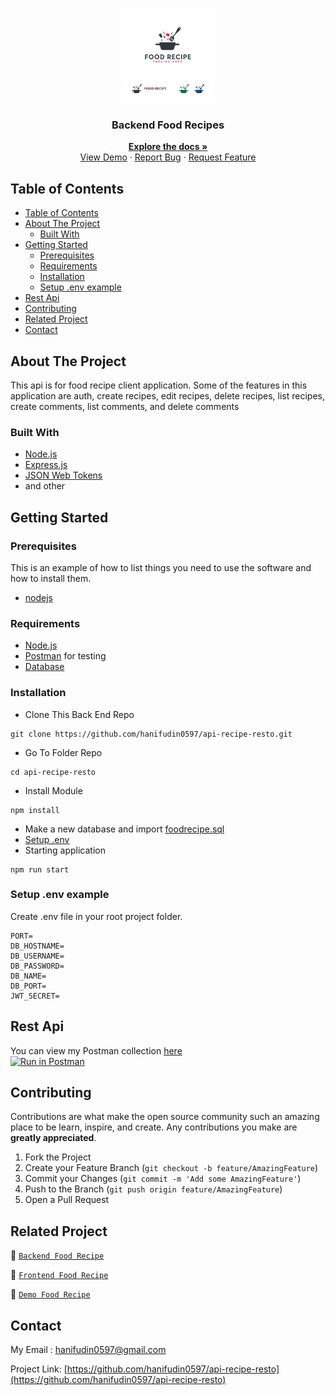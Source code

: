 <br />
<p align="center">
<div align="center">
  <img height="150" src="https://raw.githubusercontent.com/hanifudin0597/food-recipe-FE/master/screenshots/logo.webp"/>
</div>
  <h3 align="center">Backend Food Recipes</h3>
  <p align="center">
    <a href="https://github.com/hanifudin0597/api-recipe-resto"><strong>Explore the docs »</strong></a>
    <br />
    <a href="https://foods-recipes.netlify.app/">View Demo</a>
    ·
    <a href="https://github.com/hanifudin0597/api-recipe-resto/issues">Report Bug</a>
    ·
    <a href="https://github.com/hanifudin0597/api-recipe-resto/issues">Request Feature</a>
  </p>
</p>



<!-- TABLE OF CONTENTS -->
## Table of Contents

- [Table of Contents](#table-of-contents)
- [About The Project](#about-the-project)
  - [Built With](#built-with)
- [Getting Started](#getting-started)
  - [Prerequisites](#prerequisites)
  - [Requirements](#requirements)
  - [Installation](#installation)
  - [Setup .env example](#setup-env-example)
- [Rest Api](#rest-api)
- [Contributing](#contributing)
- [Related Project](#related-project)
- [Contact](#contact)



<!-- ABOUT THE PROJECT -->
## About The Project

This api is for food recipe client application. Some of the features in this application are auth, create recipes, edit recipes, delete recipes, list recipes, create comments, list comments, and delete comments

### Built With

- [Node.js](https://nodejs.org/en/)
- [Express.js](https://expressjs.com/)
- [JSON Web Tokens](https://jwt.io/)
- and other

<!-- GETTING STARTED -->
## Getting Started

### Prerequisites

This is an example of how to list things you need to use the software and how to install them.

* [nodejs](https://nodejs.org/en/download/)

### Requirements
* [Node.js](https://nodejs.org/en/)
* [Postman](https://www.getpostman.com/) for testing
* [Database](https://drive.google.com/file/d/1ScBQEBiAeKoCY9GpyQtMMlRr5kYMiiBw/view?usp=sharing)

### Installation

- Clone This Back End Repo
```
git clone https://github.com/hanifudin0597/api-recipe-resto.git
```
- Go To Folder Repo
```
cd api-recipe-resto
```
- Install Module
```
npm install
```
- Make a new database and import [foodrecipe.sql](https://drive.google.com/file/d/1ScBQEBiAeKoCY9GpyQtMMlRr5kYMiiBw/view?usp=sharing)
- <a href="#setup-env-example">Setup .env</a>
- Starting application
```
npm run start
```

### Setup .env example

Create .env file in your root project folder.

```env
PORT=
DB_HOSTNAME=
DB_USERNAME=
DB_PASSWORD=
DB_NAME=
DB_PORT=
JWT_SECRET=
```

## Rest Api

You can view my Postman collection [here](https://www.postman.com/hanif0597/workspace/food-recipe/collection/19742227-0d42ff61-c921-494a-8cb3-15a54ae5a0f2?ctx=documentation)
</br>
[![Run in Postman](https://run.pstmn.io/button.svg)](https://app.getpostman.com/run-collection/19742227-0d42ff61-c921-494a-8cb3-15a54ae5a0f2?action=collection%2Ffork&collection-url=entityId%3D19742227-0d42ff61-c921-494a-8cb3-15a54ae5a0f2%26entityType%3Dcollection%26workspaceId%3D0f7fcaf2-5cc9-4664-9c44-dd39e87c9164)
<!-- CONTRIBUTING -->
## Contributing

Contributions are what make the open source community such an amazing place to be learn, inspire, and create. Any contributions you make are **greatly appreciated**.

1. Fork the Project
2. Create your Feature Branch (`git checkout -b feature/AmazingFeature`)
3. Commit your Changes (`git commit -m 'Add some AmazingFeature'`)
4. Push to the Branch (`git push origin feature/AmazingFeature`)
5. Open a Pull Request



## Related Project
:rocket: [`Backend Food Recipe`](https://github.com/hanifudin0597/api-recipe-resto)

:rocket: [`Frontend Food Recipe`](https://github.com/hanifudin0597/food-recipe-FE)

:rocket: [`Demo Food Recipe`](https://foods-recipes.netlify.app/)

<!-- CONTACT -->
## Contact

My Email : hanifudin0597@gmail.com

Project Link: [https://github.com/hanifudin0597/api-recipe-resto](https://github.com/hanifudin0597/api-recipe-resto)





